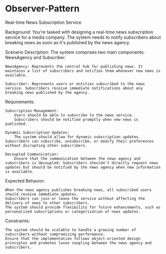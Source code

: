 # Observer-Pattern

Real-time News Subscription Service

Background: You're tasked with designing a real-time news subscription service for a media company. The system needs to notify subscribers about breaking news as soon as it's published by the news agency.

Scenario Description: The system comprises two main components: NewsAgency and Subscriber.

    NewsAgency: Represents the central hub for publishing news. It maintains a list of subscribers and notifies them whenever new news is available.

    Subscriber: Represents users or entities subscribed to the news service. Subscribers receive immediate notifications about any breaking news published by the agency.

Requirements:

    Subscription Management:
        Users should be able to subscribe to the news service.
        Subscribers should be notified promptly when new news is published.

    Dynamic Subscription Updates:
        The system should allow for dynamic subscription updates. Subscribers can subscribe, unsubscribe, or modify their preferences without disrupting other subscribers.

    Decoupled Communication:
        Ensure that the communication between the news agency and subscribers is decoupled. Subscribers shouldn't directly request news updates but should be notified by the news agency when new information is available.

Expected Behavior:

    When the news agency publishes breaking news, all subscribed users should receive immediate updates.
    Subscribers can join or leave the service without affecting the delivery of news to other subscribers.
    The system should provide flexibility for future enhancements, such as personalized subscriptions or categorization of news updates.

Constraints:

    The system should be scalable to handle a growing number of subscribers without compromising performance.
    Ensure that the implementation follows object-oriented design principles and promotes loose coupling between the news agency and subscribers.
